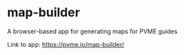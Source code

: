 # map-builder
A browser-based app for generating maps for PVME guides

Link to app: https://pvme.io/map-builder/